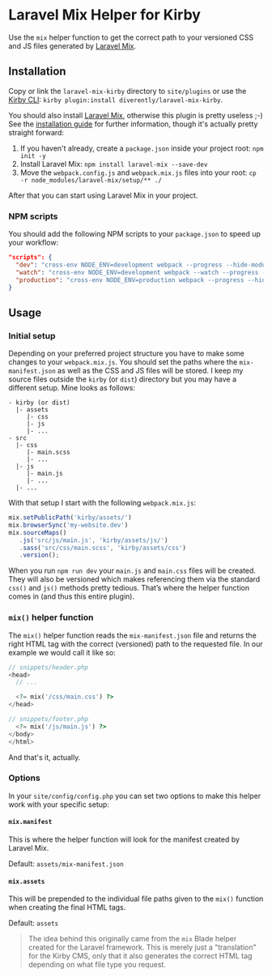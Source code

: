 # Laravel Mix Helper for Kirby

Use the `mix` helper function to get the correct path to your versioned CSS and JS files generated by [Laravel Mix](https://github.com/JeffreyWay/laravel-mix).

## Installation

Copy or link the `laravel-mix-kirby` directory to `site/plugins` or use the [Kirby CLI](https://github.com/getkirby/cli): `kirby plugin:install diverently/laravel-mix-kirby`.

You should also install [Laravel Mix](https://github.com/JeffreyWay/laravel-mix), otherwise this plugin is pretty useless ;-) See the [installation guide](https://github.com/JeffreyWay/laravel-mix/blob/master/docs/installation.md) for further information, though it's actually pretty straight forward:

1. If you haven't already, create a `package.json` inside your project root: `npm init -y`
2. Install Laravel Mix: `npm install laravel-mix --save-dev`
3. Move the `webpack.config.js` and `webpack.mix.js` files into your root: `cp -r node_modules/laravel-mix/setup/** ./`

After that you can start using Laravel Mix in your project.

### NPM scripts

You should add the following NPM scripts to your `package.json` to speed up your workflow:

```json
"scripts": {
  "dev": "cross-env NODE_ENV=development webpack --progress --hide-modules",
  "watch": "cross-env NODE_ENV=development webpack --watch --progress --hide-modules",
  "production": "cross-env NODE_ENV=production webpack --progress --hide-modules"
}
```



## Usage

### Initial setup
Depending on your preferred project structure you have to make some changes to your `webpack.mix.js`. You should set the paths where the `mix-manifest.json` as well as the CSS and JS files will be stored.
I keep my source files outside the `kirby` (or `dist`) directory but you may have a different setup. Mine looks as follows:

```
- kirby (or dist)
  |- assets
     |- css
     |- js
     |- ...
- src
  |- css
     |- main.scss
     |- ...
  |- js
     |- main.js
     |- ...
  |- ...
```

With that setup I start with the following `webpack.mix.js`:

```js
mix.setPublicPath('kirby/assets/')
mix.browserSync('my-website.dev')
mix.sourceMaps()
   .js('src/js/main.js', 'kirby/assets/js/')
   .sass('src/css/main.scss', 'kirby/assets/css')
   .version();
```

When you run `npm run dev` your `main.js` and `main.css` files will be created. They will also be versioned which makes referencing them via the standard `css()` and `js()` methods pretty tedious. That’s where the helper function comes in (and thus this entire plugin).

### `mix()` helper function
The `mix()` helper function reads the `mix-manifest.json` file and returns the right HTML tag with the correct (versioned) path to the requested file. In our example we would call it like so:

```php
// snippets/header.php
<head>
  // ...

  <?= mix('/css/main.css') ?>
</head>

// snippets/footer.php
  <?= mix('/js/main.js') ?>
</body>
</html>
```

And that's it, actually.

### Options

In your `site/config/config.php` you can set two options to make this helper work with your specific setup:

#### `mix.manifest`
This is where the helper function will look for the manifest created by Laravel Mix.

Default: `assets/mix-manifest.json`

#### `mix.assets`
This will be prepended to the individual file paths given to the `mix()` function when creating the final HTML tags.

Default: `assets`

> The idea behind this originally came from the `mix` Blade helper created for the Laravel framework. This is merely just a "translation" for the Kirby CMS, only that it also generates the correct HTML tag depending on what file type you request.
